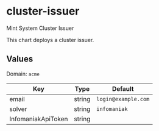 # cluster-issuer

Mint System Cluster Issuer

This chart deploys a cluster issuer.

## Values

Domain: `acme`

| Key            | Type    | Default              |
| -------------- | ------- | -------------------- |
| email           | string  | `login@example.com` |
| solver           | string  | `infomaniak` |
| InfomaniakApiToken           | string  |  |

